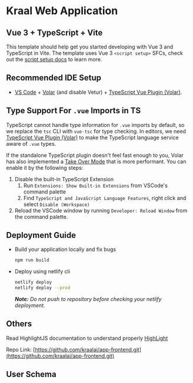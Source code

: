 # Kraal Web Application

## Vue 3 + TypeScript + Vite

This template should help get you started developing with Vue 3 and TypeScript in Vite. The template uses Vue 3 `<script setup>` SFCs, check out the [script setup docs](https://v3.vuejs.org/api/sfc-script-setup.html#sfc-script-setup) to learn more.

## Recommended IDE Setup

- [VS Code](https://code.visualstudio.com/) + [Volar](https://marketplace.visualstudio.com/items?itemName=Vue.volar) (and disable Vetur) + [TypeScript Vue Plugin (Volar)](https://marketplace.visualstudio.com/items?itemName=Vue.vscode-typescript-vue-plugin).

## Type Support For `.vue` Imports in TS

TypeScript cannot handle type information for `.vue` imports by default, so we replace the `tsc` CLI with `vue-tsc` for type checking. In editors, we need [TypeScript Vue Plugin (Volar)](https://marketplace.visualstudio.com/items?itemName=Vue.vscode-typescript-vue-plugin) to make the TypeScript language service aware of `.vue` types.

If the standalone TypeScript plugin doesn't feel fast enough to you, Volar has also implemented a [Take Over Mode](https://github.com/johnsoncodehk/volar/discussions/471#discussioncomment-1361669) that is more performant. You can enable it by the following steps:

1. Disable the built-in TypeScript Extension
   1. Run `Extensions: Show Built-in Extensions` from VSCode's command palette
   2. Find `TypeScript and JavaScript Language Features`, right click and select `Disable (Workspace)`
2. Reload the VSCode window by running `Developer: Reload Window` from the command palette.

## Deployment Guide

- Build your application locally and fix bugs

   ```bash
   npm run build
   ```

- Deploy using netlify cli

   ```bash
   netlify deploy
   netlify deploy --prod
   ```

   ***Note:** Do not push to repository before checking your netlify deployment.*

## Others

Read HighlightJS documentation to understand properly
[HighLight](https://highlightjs.readthedocs.io/en/latest/api.html#highlightall)

Repo Link: [https://github.com/kraalai/app-frontend.git](https://github.com/kraalai/app-frontend.git)

## User Schema

<!-- ```json
{
   "accounting": "",
   "company": "",
   "email": "",
   "firstName": "",
   "jobTitle": "",
   "lastName": "",
   "message": "",
   "organization": "",
   "phone": "",
}
``` -->